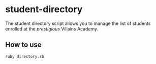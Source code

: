   # student-directory #

The student directory script allows you to manage the list of students enrolled at the *prestigious* Villains Academy.
  
  ## How to use ##

  ```shell
  ruby directory.rb
  ```
